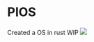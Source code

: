 # PIOS

Created a OS in rust WIP
![]("https://github.com/piyushS3V3N/pios/blob/master/images/1.png")
